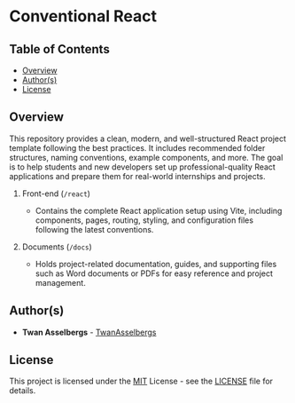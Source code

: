 # Conventional React


## Table of Contents

  - [Overview](#overview)
  - [Author(s)](#authors)
  - [License](#license)


## Overview

This repository provides a clean, modern, and well-structured React project template following the best practices. It includes recommended folder structures, naming conventions, example components, and more. The goal is to help students and new developers set up professional-quality React applications and prepare them for real-world internships and projects.

1. Front-end (`/react`)

   - Contains the complete React application setup using Vite, including components, pages, routing, styling, and configuration files following the latest conventions.

2. Documents (`/docs`)

   - Holds project-related documentation, guides, and supporting files such as Word documents or PDFs for easy reference and project management.
     

## Author(s)

- **Twan Asselbergs** - [TwanAsselbergs](https://github.com/TwanAsselbergs)


## License

This project is licensed under the [MIT](LICENSE)
License - see the [LICENSE](LICENSE) file for
details.
